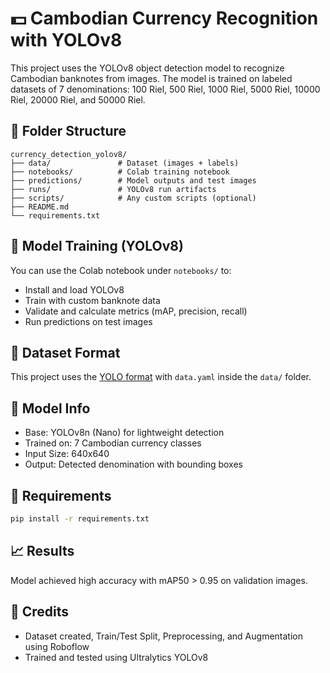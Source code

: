 # 💵 Cambodian Currency Recognition with YOLOv8

This project uses the YOLOv8 object detection model to recognize Cambodian banknotes from images. The model is trained on labeled datasets of 7 denominations: 100 Riel, 500 Riel, 1000 Riel, 5000 Riel, 10000 Riel, 20000 Riel, and 50000 Riel.

## 📂 Folder Structure

```
currency_detection_yolov8/
├── data/               # Dataset (images + labels)
├── notebooks/          # Colab training notebook
├── predictions/        # Model outputs and test images
├── runs/               # YOLOv8 run artifacts
├── scripts/            # Any custom scripts (optional)
├── README.md
└── requirements.txt
```

## 🧪 Model Training (YOLOv8)

You can use the Colab notebook under `notebooks/` to:
- Install and load YOLOv8
- Train with custom banknote data
- Validate and calculate metrics (mAP, precision, recall)
- Run predictions on test images

## 🧾 Dataset Format

This project uses the [YOLO format](https://docs.ultralytics.com/datasets/detect/) with `data.yaml` inside the `data/` folder.

## 🧠 Model Info
- Base: YOLOv8n (Nano) for lightweight detection
- Trained on: 7 Cambodian currency classes
- Input Size: 640x640
- Output: Detected denomination with bounding boxes

## 🔧 Requirements

```bash
pip install -r requirements.txt
```

## 📈 Results

Model achieved high accuracy with mAP50 > 0.95 on validation images.

## 🧊 Credits

- Dataset created, Train/Test Split, Preprocessing, and Augmentation using Roboflow
- Trained and tested using Ultralytics YOLOv8
